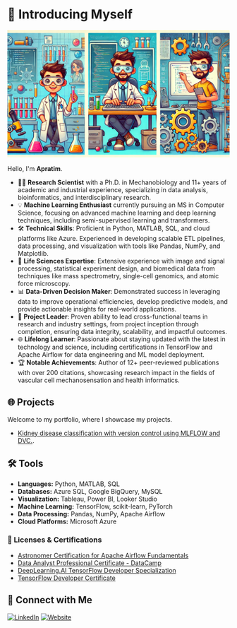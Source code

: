 # 👋 Introducing Myself

![Header Image](https://github.com/Ape12b/Ape12b.github.io/blob/main/header_profile.webp)

Hello, I'm **Apratim**.

- 👨‍🔬 **Research Scientist** with a Ph.D. in Mechanobiology and 11+ years of academic and industrial experience, specializing in data analysis, bioinformatics, and interdisciplinary research.
- 💡 **Machine Learning Enthusiast** currently pursuing an MS in Computer Science, focusing on advanced machine learning and deep learning techniques, including semi-supervised learning and transformers.
- 🛠️ **Technical Skills**: Proficient in Python, MATLAB, SQL, and cloud platforms like Azure. Experienced in developing scalable ETL pipelines, data processing, and visualization with tools like Pandas, NumPy, and Matplotlib.
- 🧬 **Life Sciences Expertise**: Extensive experience with image and signal processing, statistical experiment design, and biomedical data from techniques like mass spectrometry, single-cell genomics, and atomic force microscopy.
- 📊 **Data-Driven Decision Maker**: Demonstrated success in leveraging data to improve operational efficiencies, develop predictive models, and provide actionable insights for real-world applications.
- 🚀 **Project Leader**: Proven ability to lead cross-functional teams in research and industry settings, from project inception through completion, ensuring data integrity, scalability, and impactful outcomes.
- 🌐 **Lifelong Learner**: Passionate about staying updated with the latest in technology and science, including certifications in TensorFlow and Apache Airflow for data engineering and ML model deployment.
- 🏆 **Notable Achievements**: Author of 12+ peer-reviewed publications with over 200 citations, showcasing research impact in the fields of vascular cell mechanosensation and health informatics.


## 🌐 Projects
Welcome to my portfolio, where I showcase my projects.
- [Kidney disease classification with version control using MLFLOW and DVC.](https://github.com/Ape12b/kidney_disease_classification_MLFLOW.git).

## 🛠 Tools
- **Languages:** Python, MATLAB, SQL  
- **Databases:** Azure SQL, Google BigQuery, MySQL  
- **Visualization:** Tableau, Power BI, Looker Studio  
- **Machine Learning:** TensorFlow, scikit-learn, PyTorch  
- **Data Processing:** Pandas, NumPy, Apache Airflow  
- **Cloud Platforms:** Microsoft Azure 

### 📜 Licenses & Certifications

- [Astronomer Certification for Apache Airflow Fundamentals](https://www.credly.com/badges/67fbcc07-45c0-424c-abca-75fb2b474fa0/linked_in_profile)  
- [Data Analyst Professional Certificate - DataCamp](https://www.datacamp.com/certificate/DA0027349171777)  
- [DeepLearning.AI TensorFlow Developer Specialization](https://www.coursera.org/account/accomplishments/specialization/certificate/VMZQ44UEJEB8)  
- [TensorFlow Developer Certificate](https://www.credential.net/1008878c-2a31-4ffa-8e87-b07fb9754fc4)  

## 🤝 Connect with Me
[![LinkedIn](https://img.shields.io/badge/LinkedIn-0077B5?style=flat&logo=linkedin&logoColor=white)](https://www.linkedin.com/in/apratim-bajpai)
[![Website](https://img.shields.io/badge/Website-000000?style=flat&logo=About.me&logoColor=white)](https://Ape12b.github.io)
